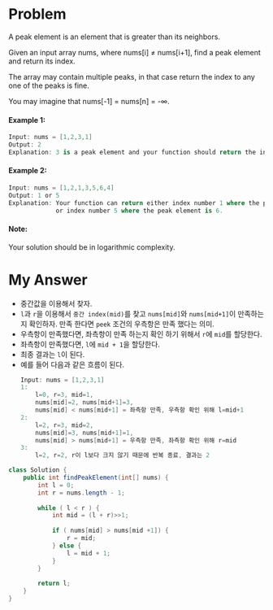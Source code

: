 # Problem

A peak element is an element that is greater than its neighbors.

Given an input array nums, where nums[i] ≠ nums[i+1], find a peak element and return its index.

The array may contain multiple peaks, in that case return the index to any one of the peaks is fine.

You may imagine that nums[-1] = nums[n] = -∞.

#### Example 1:

```swift
Input: nums = [1,2,3,1]
Output: 2
Explanation: 3 is a peak element and your function should return the index number 2.
```

#### Example 2:

```swift
Input: nums = [1,2,1,3,5,6,4]
Output: 1 or 5 
Explanation: Your function can return either index number 1 where the peak element is 2, 
             or index number 5 where the peak element is 6.
```

#### Note:

Your solution should be in logarithmic complexity.

# My Answer
  
* 중간값을 이용해서 찾자.
* `l`과 `r`을 이용해서 `중간 index(mid)`를 찾고 `nums[mid]`와 `nums[mid+1]`이 만족하는지 확인하자. 만족 한다면 `peek` 조건의 우측항은 만족 했다는 의미.
* 우측항이 만족했다면, 좌측항이 만족 하는지 확인 하기 위해서 `r`에 `mid`를 할당한다.
* 좌측항이 만족했다면, `l`에 `mid + 1`을 할당한다.
* 최종 결과는 `l`이 된다.
* 예를 들어 다음과 같은 흐름이 된다.
    ```java
    Input: nums = [1,2,3,1]
    1:
        l=0, r=3, mid=1,
        nums[mid]=2, nums[mid+1]=3,
        nums[mid] < nums[mid+1] = 좌측항 만족, 우측항 확인 위해 l=mid+1
    2:
        l=2, r=3, mid=2,
        nums[mid]=3, nums[mid+1]=1,
        nums[mid] > nums[mid+1] = 우측항 만족, 좌측항 확인 위해 r=mid
    3: 
        l=2, r=2, r이 l보다 크지 않기 때문에 반복 종료, 결과는 2
    ```

```java
class Solution {
    public int findPeakElement(int[] nums) {
        int l = 0;
        int r = nums.length - 1;
        
        while ( l < r ) {
            int mid = (l + r)>>1;
            
            if ( nums[mid] > nums[mid +1]) {
                r = mid;                
            } else {
                l = mid + 1;
            }             
        }
        
        return l;
    }
}
```

